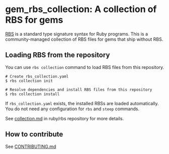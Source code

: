 # gem_rbs_collection: A collection of RBS for gems

[RBS](https://github.com/ruby/rbs) is a standard type signature syntax for Ruby programs.
This is a community-managed collection of RBS files for gems that ship without RBS.

## Loading RBS from the repository

You can use `rbs collection` command to load RBS files from this repository.

```console
# Create rbs_collection.yaml
$ rbs collection init

# Resolve dependencies and install RBS files from this repository
$ rbs collection install
```

If `rbs_collection.yaml` exists, the installed RBSs are loaded automatically.
You do not need any configuration for `rbs` and `steep` commands.

See [collection.md](https://github.com/ruby/rbs/blob/master/docs/collection.md) in ruby/rbs repository for more details.

## How to contribute

See [CONTRIBUTING.md](docs/CONTRIBUTING.md)
